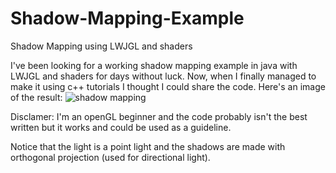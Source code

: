 Shadow-Mapping-Example
======================

Shadow Mapping using LWJGL and shaders

I've been looking for a working shadow mapping example in java with LWJGL and shaders for days without luck. Now, when I finally managed to make it using c++ tutorials I thought I could share the code. Here's an image of the result:
![shadow mapping](https://raw.githubusercontent.com/loth0/Shadow-Mapping-Example/master/shadow-example.png)

Disclamer: I'm an openGL beginner and the code probably isn't the best written but it works and could be used as a guideline.

Notice that the light is a point light and the shadows are made with orthogonal projection (used for directional light).


